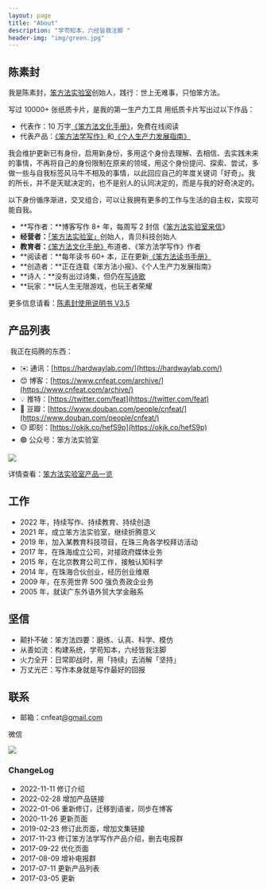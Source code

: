 ```yaml
---
layout: page
title: "About"
description: "学苟知本，六经皆我注脚 "
header-img: "img/green.jpg"
---
```



## 陈素封



我是陈素封，[笨方法实验室](https://www.yuque.com/hardwaylab/book)创始人，践行：世上无难事，只怕笨方法。

写过 10000+ 张纸质卡片，是我的第一生产力工具
用纸质卡片写出过以下作品：

- 代表作：10 万字[《笨方法文化手册》](https://www.yuque.com/hardwaylab/book)，免费在线阅读
- 代表产品：[《笨方法学写作》](https://www.yuque.com/hardwaylab/book/luvhdr)和[《个人生产力发展指南》](https://www.yuque.com/hardwaylab/book/gizm18)


我会维护更新已有身份，启用新身份，多用这个身份去理解、去相信、去实践未来的事情，不再将自己的身份限制在原来的领域，用这个身份提问、探索、尝试，多做一些与自我标签风马牛不相及的事情，以此回应自己的年度关键词「好奇」。我的所长，并不是天赋决定的，也不是别人的认同决定的，而是与我的好奇决定的。

以下身份循序渐进，交叉组合，可以让我拥有更多的工作与生活的自主权，实现可能自我。

- **写作者：**博客写作 8+ 年，每周写 2 封信《[笨方法实验室来信](https://www.yuque.com/hardwaylab/book/un3dbf)》
- **经营者：**[「笨方法实验室」](https://www.yuque.com/hardwaylab/book/bq5a1v)创始人，青贝科技创始人
- **教育者：**[《笨方法文化手册》](https://www.yuque.com/hardwaylab/book)布道者、《笨方法学写作》作者
- **阅读者：**每年读书 60+ 本，正在更新[《笨方法读书手册》](https://www.yuque.com/hardwaylab/read)
- **创造者：**正在连载《笨方法小报》、《个人生产力发展指南》
- **诗人：**没有出过诗集，但仍在[写诗歌](https://www.yuque.com/cnfeat/xd2gnc)
- **玩家：**玩人生无限游戏，也玩王者荣耀


更多信息请看：[陈素封使用说明书 V3.5](https://www.yuque.com/hardwaylab/hbcnfeat/fpu2rg)


## 产品列表
​
我正在捣腾的东西：


- ✉️ 通讯：[https://hardwaylab.com/](https://hardwaylab.com/)
- 😊 博客：[https://www.cnfeat.com/archive/](https://www.cnfeat.com/archive/)
- 💡 推特：[https://twitter.com/feat](https://twitter.com/feat)
- 📗 豆瓣：[https://www.douban.com/people/cnfeat/](https://www.douban.com/people/cnfeat/)
- 🟡 即刻：[https://okjk.co/hefS9p](https://okjk.co/hefS9p)
- 🟢 公众号：笨方法实验室


![](https://s3.bmp.ovh/imgs/2022/11/11/1647b9323815c0a7.jpg)



详情查看：[笨方法实验室产品一览](https://www.yuque.com/hardwaylab/book/qi5c2u)

## 工作


- 2022 年，持续写作、持续教育、持续创造
- 2021 年，成立笨方法实验室，继续折腾意义
- 2019 年，加入某教育科技项目，在珠三角各学校拜访活动
- 2017 年，在珠海成立公司，对接政府媒体业务
- 2015 年，在北京教育公司工作，接触认知科学
- 2014 年，在珠海合伙创业，经历创业维艰
- 2009 年，在东莞世界 500 强负责政企业务
- 2005 年，就读广东外语外贸大学金融系


## 坚信


- 颠扑不破：笨方法四要：磨练、认真、科学、模仿
- 从善如流：构建系统，学苟知本，六经皆我注脚
- 火力全开：日常即战时，用「持续」去消解「坚持」
- 万丈光芒：写作本身就是写作最好的回报



## 联系


- 邮箱：cnfeat[@gmail.com ](/gmail.com )

微信

![](https://s3.bmp.ovh/imgs/2022/11/11/490fda305d26d731.jpg)


### ChangeLog

- 2022-11-11 修订介绍
- 2022-02-28 增加产品链接
- 2022-01-06 重新修订，迁移到语雀，同步在博客
- 2020-11-26 更新页面
- 2019-02-23 修订此页面，增加文集链接
- 2017-11-23 修订笨方法学写作产品介绍，删去电报群
- 2017-09-22 优化页面
- 2017-08-09 增补电报群
- 2017-07-11 更新产品列表
- 2017-03-05 更新